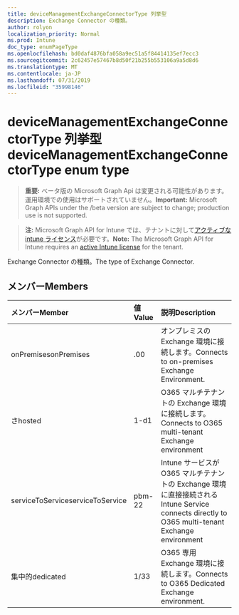 ```yaml
---
title: deviceManagementExchangeConnectorType 列挙型
description: Exchange Connector の種類。
author: rolyon
localization_priority: Normal
ms.prod: Intune
doc_type: enumPageType
ms.openlocfilehash: bd0daf4876bfa058a9ec51a5f84414135ef7ecc3
ms.sourcegitcommit: 2c62457e57467b8d50f21b255b553106a9a5d8d6
ms.translationtype: MT
ms.contentlocale: ja-JP
ms.lasthandoff: 07/31/2019
ms.locfileid: "35998146"
---
```

# <a name="devicemanagementexchangeconnectortype-enum-type"></a><span data-ttu-id="9a9dc-103">deviceManagementExchangeConnectorType 列挙型</span><span class="sxs-lookup"><span data-stu-id="9a9dc-103">deviceManagementExchangeConnectorType enum type</span></span>

> <span data-ttu-id="9a9dc-104">**重要:** ベータ版の Microsoft Graph Api は変更される可能性があります。運用環境での使用はサポートされていません。</span><span class="sxs-lookup"><span data-stu-id="9a9dc-104">**Important:** Microsoft Graph APIs under the /beta version are subject to change; production use is not supported.</span></span>

> <span data-ttu-id="9a9dc-105">**注:** Microsoft Graph API for Intune では、テナントに対して[アクティブな intune ライセンス](https://go.microsoft.com/fwlink/?linkid=839381)が必要です。</span><span class="sxs-lookup"><span data-stu-id="9a9dc-105">**Note:** The Microsoft Graph API for Intune requires an [active Intune license](https://go.microsoft.com/fwlink/?linkid=839381) for the tenant.</span></span>

<span data-ttu-id="9a9dc-106">Exchange Connector の種類。</span><span class="sxs-lookup"><span data-stu-id="9a9dc-106">The type of Exchange Connector.</span></span>

## <a name="members"></a><span data-ttu-id="9a9dc-107">メンバー</span><span class="sxs-lookup"><span data-stu-id="9a9dc-107">Members</span></span>
|<span data-ttu-id="9a9dc-108">メンバー</span><span class="sxs-lookup"><span data-stu-id="9a9dc-108">Member</span></span>|<span data-ttu-id="9a9dc-109">値</span><span class="sxs-lookup"><span data-stu-id="9a9dc-109">Value</span></span>|<span data-ttu-id="9a9dc-110">説明</span><span class="sxs-lookup"><span data-stu-id="9a9dc-110">Description</span></span>|
|:---|:---|:---|
|<span data-ttu-id="9a9dc-111">onPremises</span><span class="sxs-lookup"><span data-stu-id="9a9dc-111">onPremises</span></span>|<span data-ttu-id="9a9dc-112">.0</span><span class="sxs-lookup"><span data-stu-id="9a9dc-112">0</span></span>|<span data-ttu-id="9a9dc-113">オンプレミスの Exchange 環境に接続します。</span><span class="sxs-lookup"><span data-stu-id="9a9dc-113">Connects to on-premises Exchange Environment.</span></span>|
|<span data-ttu-id="9a9dc-114">さ</span><span class="sxs-lookup"><span data-stu-id="9a9dc-114">hosted</span></span>|<span data-ttu-id="9a9dc-115">1-d</span><span class="sxs-lookup"><span data-stu-id="9a9dc-115">1</span></span>|<span data-ttu-id="9a9dc-116">O365 マルチテナントの Exchange 環境に接続します。</span><span class="sxs-lookup"><span data-stu-id="9a9dc-116">Connects to O365 multi-tenant Exchange environment</span></span>|
|<span data-ttu-id="9a9dc-117">serviceToService</span><span class="sxs-lookup"><span data-stu-id="9a9dc-117">serviceToService</span></span>|<span data-ttu-id="9a9dc-118">pbm-2</span><span class="sxs-lookup"><span data-stu-id="9a9dc-118">2</span></span>|<span data-ttu-id="9a9dc-119">Intune サービスが O365 マルチテナントの Exchange 環境に直接接続される</span><span class="sxs-lookup"><span data-stu-id="9a9dc-119">Intune Service connects directly to O365 multi-tenant Exchange environment</span></span>|
|<span data-ttu-id="9a9dc-120">集中的</span><span class="sxs-lookup"><span data-stu-id="9a9dc-120">dedicated</span></span>|<span data-ttu-id="9a9dc-121">1/3</span><span class="sxs-lookup"><span data-stu-id="9a9dc-121">3</span></span>|<span data-ttu-id="9a9dc-122">O365 専用 Exchange 環境に接続します。</span><span class="sxs-lookup"><span data-stu-id="9a9dc-122">Connects to O365 Dedicated Exchange environment.</span></span>|





